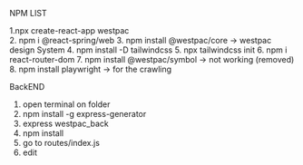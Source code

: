 NPM LIST

1.npx create-react-app westpac  
2. npm i @react-spring/web
3. npm install @westpac/core -> westpac design System
4. npm install -D tailwindcss
5. npx tailwindcss init
6. npm i react-router-dom
7. npm install @westpac/symbol  -> not working (removed)
8. npm install playwright -> for the crawling



BackEND
1. open terminal on folder 
2. npm install -g express-generator
3. express westpac_back
4. npm install 
5. go to routes/index.js 
6. edit
